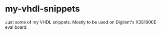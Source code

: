 # my-vhdl-snippets
Just some of my VHDL snippets.
Mostly to be used on Digilent's X3S1600E eval board.
